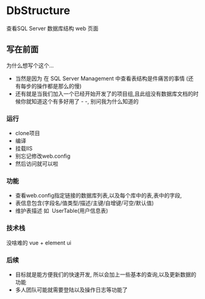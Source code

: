 # DbStructure
查看SQL Server 数据库结构 web 页面

## 写在前面
为什么想写个这个...
- 当然是因为 在 SQL Server Management 中查看表结构是件痛苦的事情 (还有每步的操作都是那么的慢)
- 还有就是当我们加入一个已经开始开发了的项目组,且此组没有数据库文档的时候你就知道这个有多好用了 - -, 别问我为什么知道的

### 运行
- clone项目
- 编译 
- 挂载IIS 
- 别忘记修改web.config
- 然后访问就可以啦

### 功能
- 查看web.config指定链接的数据库列表,以及每个库中的表,表中的字段,
- 表信息包含(字段名/值类型/描述/主键/自增键/可空/默认值) 
- 维护表描述 如  UserTable(用户信息表)

### 技术栈
没啥难的 
vue + element ui

### 后续 
- 目标就是能方便我们的快速开发, 所以会加上一些基本的查询,以及更新数据的功能
- 多人团队可能就需要登陆以及操作日志等功能了

